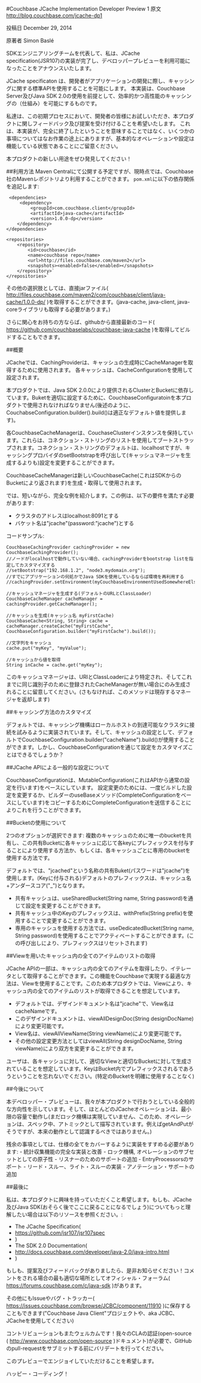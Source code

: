 #Couchbase JCache Implementation Developer Preview 1
原文
http://blog.couchbase.com/jcache-dp1

投稿日
December 29, 2014

原著者
Simon Baslé

SDKエンジニアリングチームを代表して、私は、JCache specification(JSR107)の実装が完了し、デベロッパープレビューを利用可能になったことをアナウンスいたします。

JCache specificaton は、開発者がアプリケーションの開発に際し、キャッシングに関する標準APIを使用することを可能にします。
本実装は、Couchbase Server及びJava SDK 2.0の使用を前提として、効率的かつ高性能のキャッシングの（仕組み）を可能にするものです。

私達は、この初期プロセスにおいて、開発者の皆様にお試しいただき、本プロダクトに関しフィードバック及び提案を受け付けることを希望いたします。
これは、本実装が、完全に終了したということを意味することではなく、いくつかの事項についてはなお作業の途上にありますが、基本的なオペレーションや設定は機能している状態であることにご留意ください。


本プロダクトの新しい用途をぜひ発見してください！

##利用方法
Maven Centralにて公開する予定ですが、現時点では、Couchbase社のMavenレポジトリより利用することができます。
`pom.xml`に以下の依存関係を追記します:

     <dependencies>
         <dependency>
             <groupId>com.couchbase.client</groupId>
             <artifactId>java-cache</artifactId>
             <version>1.0.0-dp</version>
        </dependency>
    </dependencies>

    <repositories>
        <repository>
            <id>couchbase</id>
            <name>couchbase repo</name>
            <url>http://files.couchbase.com/maven2</url>
            <snapshots><enabled>false</enabled></snapshots>
        </repository>`
    </repositories>`


その他の選択肢としては、直接jarファイル(
http://files.couchbase.com/maven2/com/couchbase/client/java-cache/1.0.0-dp/
)を取得することができます。(java-cache, java-client, java-coreライブラリも取得する必要があります。)

さらに関心をお持ちの方ならば、githubから直接最新のコード(
https://github.com/couchbaselabs/couchbase-java-cache
)を取得してビルドすることもできます。

##概要

JCacheでは、CachingProviderは、キャッシュの生成時にCacheManagerを取得するために使用されます。
各キャッシュは、CacheConfigurationを使用して設定されます。

本プロダクトでは、Java SDK 2.0.0により提供されるClusterとBucketに依存しています。Buketを適切に設定するために、CouchbaseConfiguratoinを本プロダクトで使用されなければなりません(後述のように、CouchabseConfiguration.builder().build()は適正なデフォルト値を提供します)。

各CouchbaseCacheManagerは、CouchaseClusterインスタンスを保持しています。これらは、コネクション・ストリングのリストを使用してブートストラップされます。コネクション・ストリングのデフォルトは、localhostですが、キャッシングプロバイダのsetBootstrapを呼び出して(キャッシュマネージャを生成するよりも)設定を変更することができます。

CouchbaseCacheManagerは新しいCouchbaseCache(これはSDKからのBucketにより返されます)を生成・取得して使用されます。

では、短いながら、完全な例を紹介します。この例は、以下の要件を満たす必要があります:
* クラスタのアドレスはlocalhost:8091とする
* バケット名は"jcache"(password:"jcache")とする

コードサンプル:

    CouchbaseCachingProvider cachingProvider = new CouchbaseCachingProvider();
    //ノードがlocalhostで動作していない場合、cachingProviderをbootstrap listを指定してカスタマイズする
    //setBootstrap("192.168.1.2", "node3.mydomain.org");
    //すでにアプリケーションの何処かでJava SDKを使用しているならば環境を再利用する
    //cachingProvider.setEnvironment(myCouchbaseEnvironmentUsedSomewhereElse);
    
    //キャッシュマネージャを生成する(デフォルトのURLとClassLoader）
    CouchbaseCacheManager cacheManager = cachingProvider.getCacheManager();
    
    //キャッシュを生成(キャッシュ名 myFirstCache)
    CouchbaseCache<String, String> cache = cacheManager.createCache("myFirstCache",
    CouchbaseConfiguration.builder("myFirstCache").build());
    
    //文字列をキャッシュ
    cache.put("myKey", "myValue");
    
    //キャッシュから値を取得
    String inCache = cache.get("myKey");


このキャッシュマネージャは、URIとClassLoaderにより特定され、そしてこれまでに同じ識別子のために登録されたCacheManagerが無い場合にのみ生成されることに留意してください。(さもなければ、このメソッドは現存するマネージャを返却します)

##キャッシング方法のカスタマイズ

デフォルトでは、キャッシング機構はローカルホストの到達可能なクラスタに接続を試みるように実装されています。そして、キャッシュの設定として、デフォルトでCouchbaseConfiguration.builder("cacheName").build()が使用することができます。しかし、CouchbaseConfigurationを通じて設定をカスタマイズことはできるでしょうか？

##JCache APIによる一般的な設定について

CouchbaseConfigurationは、MutableConfiguration(これはAPIから通常の設定を行います)をベースにしています。
設定変更のためには、一度ビルドした設定を変更するか、ビルダーのuseBaseメソッド(CompleteConfigurationをベースにしています)をコピーするためにCompleteConfigurationを送信することによりこれを行うことができます。


##Bucketの使用について

2つのオプションが選択できます: 複数のキャッシュのために唯一のbucketを共有し、この共有Bucketに各キャッシュに応じて各keyにプレフィックスを付与することにより使用する方法か、もしくは、各キャッシュごとに専用のbucketを使用する方法です。

デフォルトでは、"jcached"という名称の共有Buket(パスワードは"jcache")を使用します。(Keyに付与される)デフォルトのプレフィックスは、キャッシュ名+アンダースコア("_")となります。

* 共有キャッシュは、useSharedBucket(String name, String password)を通じて設定を変更することができます。
* 共有キャッシュ中のKeyのプレフィックスは、withPrefix(String prefix)を使用することで変更することができます。
* 専用のキャッシュを使用する方法では、useDedicatedBucket(String name, String password)を使用することでアクティベートすることができます。(この呼び出しにより、プレフィックスはリセットされます)

##Viewを用いたキャッシュ内の全てのアイテムのリストの取得

JCache APIの一部は、キャッシュ内の全てのアイテムを取得したり、イテレータとして取得することができます。この機能をCouchbaseで実現する最適な方法は、Viewを使用することです。このため本プロダクトでは、Viewにより、キャッシュ内の全てのアイテムのリストが取得できることを想定しています。

* デフォルトでは、デザインドキュメント名は"jcache"で、View名はcacheNameです。
* このデザインドキュメントは、viewAllDesignDoc(String designDocName)により変更可能です。
* View名は、viewAllViewName(String viewName)により変更可能です。
* その他の設定変更方法としてはviewAll(String designDocName, String viewName)により双方を変更することができます。

ユーザは、各キャッシュに対して、適切なViewと適切なBucketに対して生成されていることを想定しています。KeyはBucket内でプレフィックスされるであろうということを忘れないでください。(特定のBucketを明確に使用することなく)

##今後について

本デベロッパー・プレビューは、我々が本プロダクトで行おうとしている全般的な方向性を示しています。そして、ほとんどのJCacheオペレーションは、最小限の容量で動作し(まだロック機構は実現していません、このため、オペレーションは、スペック中、アトミックとして描写されています。例えばgetAndPutがそうですが、本来の動作として認識するべきではありません。)

残余の事項としては、仕様の全てをカバーするように実装をすすめる必要があります: - 統計収集機能の完全な実装と改善 - ロック機構, オペレーションのサブセットとしての原子性 - リスナーのためのサポートの追加 - EntryProcessorsのサポート - リード・スルー、ライト・スルーの実装 - アノテーション・サポートの追加


##最後に

私は、本プロダクトに興味を持っていただくこと希望します。もしも、JCache及びJava SDK(おそらく後でここに戻ることになるでしょう)についてもっと理解したい場合は以下のリソースを参照ください。:

* The JCache Specification(
* https://github.com/jsr107/jsr107spec
* )
* The SDK 2.0 Documentation(
* http://docs.couchbase.com/developer/java-2.0/java-intro.html
* )

もしも、提案及びフィードバックがありましたら、是非お知らせください！コメントをされる場合の最も適切な場所としてオフィシャル・フォーラム(
https://forums.couchbase.com/c/java-sdk
)があります。

その他にもIssueやバグ・トラッカー(
https://issues.couchbase.com/browse/JCBC/component/11910
)に保存することもできます("Couchbase Java Client"プロジェクトや、aka JCBC、JCacheを使用してください)

コントリビューションもまたウェルカムです！我々のCLAの認証(open-source (
http://www.couchbase.com/open-source
)ドキュメント)が必要で、GitHubのpull-requestをサブミットする前にバリデートを行ってください。

このプレビューでエンジョイしていただけることを希望します。

ハッピー・コーディング！


